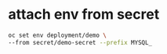 # attach env from secret

```sh
oc set env deployment/demo \
--from secret/demo-secret --prefix MYSQL_
```